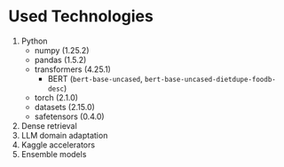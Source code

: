 # Used Technologies

1. Python
    - numpy (1.25.2)
    - pandas (1.5.2)
    - transformers (4.25.1)
        - BERT (`bert-base-uncased`, `bert-base-uncased-dietdupe-foodb-desc`)
    - torch (2.1.0)
    - datasets (2.15.0)
    - safetensors (0.4.0)
2. Dense retrieval
3. LLM domain adaptation
4. Kaggle accelerators
5. Ensemble models
